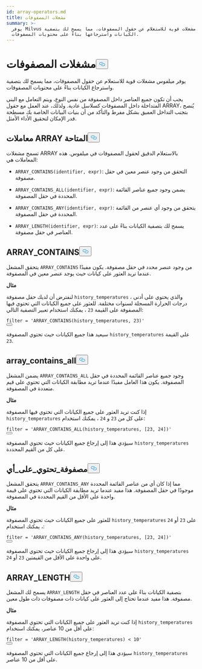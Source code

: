 ```yaml
---
id: array-operators.md
title: مشغلات المصفوفات
summary: >-
  يوفر Milvus مشغلات قوية للاستعلام عن حقول المصفوفات، مما يسمح لك بتصفية
  الكيانات واسترجاعها بناءً على محتويات المصفوفات.
---
```

<h1 id="ARRAY-Operators" class="common-anchor-header">مشغلات المصفوفات<button data-href="#ARRAY-Operators" class="anchor-icon" translate="no">
      <svg translate="no"
        aria-hidden="true"
        focusable="false"
        height="20"
        version="1.1"
        viewBox="0 0 16 16"
        width="16"
      >
        <path
          fill="#0092E4"
          fill-rule="evenodd"
          d="M4 9h1v1H4c-1.5 0-3-1.69-3-3.5S2.55 3 4 3h4c1.45 0 3 1.69 3 3.5 0 1.41-.91 2.72-2 3.25V8.59c.58-.45 1-1.27 1-2.09C10 5.22 8.98 4 8 4H4c-.98 0-2 1.22-2 2.5S3 9 4 9zm9-3h-1v1h1c1 0 2 1.22 2 2.5S13.98 12 13 12H9c-.98 0-2-1.22-2-2.5 0-.83.42-1.64 1-2.09V6.25c-1.09.53-2 1.84-2 3.25C6 11.31 7.55 13 9 13h4c1.45 0 3-1.69 3-3.5S14.5 6 13 6z"
        ></path>
      </svg>
    </button></h1><p>يوفر ميلفوس مشغلات قوية للاستعلام عن حقول المصفوفات، مما يسمح لك بتصفية واسترجاع الكيانات بناءً على محتويات المصفوفات.</p>
<div class="alert note">
<p>يجب أن تكون جميع العناصر داخل المصفوفة من نفس النوع، ويتم التعامل مع البنى المتداخلة داخل المصفوفات كسلاسل عادية. ولذلك، عند العمل مع حقول ARRAY، يُنصح بتجنب التداخل العميق بشكل مفرط والتأكد من أن بنيات البيانات الخاصة بك مسطحة قدر الإمكان لتحقيق الأداء الأمثل.</p>
</div>
<h2 id="Available-ARRAY-Operators" class="common-anchor-header">معاملات ARRAY المتاحة<button data-href="#Available-ARRAY-Operators" class="anchor-icon" translate="no">
      <svg translate="no"
        aria-hidden="true"
        focusable="false"
        height="20"
        version="1.1"
        viewBox="0 0 16 16"
        width="16"
      >
        <path
          fill="#0092E4"
          fill-rule="evenodd"
          d="M4 9h1v1H4c-1.5 0-3-1.69-3-3.5S2.55 3 4 3h4c1.45 0 3 1.69 3 3.5 0 1.41-.91 2.72-2 3.25V8.59c.58-.45 1-1.27 1-2.09C10 5.22 8.98 4 8 4H4c-.98 0-2 1.22-2 2.5S3 9 4 9zm9-3h-1v1h1c1 0 2 1.22 2 2.5S13.98 12 13 12H9c-.98 0-2-1.22-2-2.5 0-.83.42-1.64 1-2.09V6.25c-1.09.53-2 1.84-2 3.25C6 11.31 7.55 13 9 13h4c1.45 0 3-1.69 3-3.5S14.5 6 13 6z"
        ></path>
      </svg>
    </button></h2><p>تسمح مشغلات ARRAY بالاستعلام الدقيق لحقول المصفوفات في ميلفوس. هذه المعاملات هي:</p>
<ul>
<li><p><code translate="no">ARRAY_CONTAINS(identifier, expr)</code>: التحقق من وجود عنصر معين في حقل مصفوفة.</p></li>
<li><p><code translate="no">ARRAY_CONTAINS_ALL(identifier, expr)</code>: يضمن وجود جميع عناصر القائمة المحددة في حقل المصفوفة.</p></li>
<li><p><code translate="no">ARRAY_CONTAINS_ANY(identifier, expr)</code>: يتحقق من وجود أي عنصر من القائمة المحددة في حقل المصفوفة.</p></li>
<li><p><code translate="no">ARRAY_LENGTH(identifier, expr)</code>: يسمح لك بتصفية الكيانات بناءً على عدد العناصر في حقل مصفوفة.</p></li>
</ul>
<h2 id="ARRAYCONTAINS" class="common-anchor-header">ARRAY_CONTAINS<button data-href="#ARRAYCONTAINS" class="anchor-icon" translate="no">
      <svg translate="no"
        aria-hidden="true"
        focusable="false"
        height="20"
        version="1.1"
        viewBox="0 0 16 16"
        width="16"
      >
        <path
          fill="#0092E4"
          fill-rule="evenodd"
          d="M4 9h1v1H4c-1.5 0-3-1.69-3-3.5S2.55 3 4 3h4c1.45 0 3 1.69 3 3.5 0 1.41-.91 2.72-2 3.25V8.59c.58-.45 1-1.27 1-2.09C10 5.22 8.98 4 8 4H4c-.98 0-2 1.22-2 2.5S3 9 4 9zm9-3h-1v1h1c1 0 2 1.22 2 2.5S13.98 12 13 12H9c-.98 0-2-1.22-2-2.5 0-.83.42-1.64 1-2.09V6.25c-1.09.53-2 1.84-2 3.25C6 11.31 7.55 13 9 13h4c1.45 0 3-1.69 3-3.5S14.5 6 13 6z"
        ></path>
      </svg>
    </button></h2><p>يتحقق المشغل <code translate="no">ARRAY_CONTAINS</code> من وجود عنصر محدد في حقل مصفوفة. يكون مفيدًا عندما تريد العثور على كيانات حيث يوجد عنصر معين في المصفوفة.</p>
<p><strong>مثال</strong></p>
<p>لنفترض أن لديك حقل مصفوفة <code translate="no">history_temperatures</code> ، والذي يحتوي على أدنى درجات الحرارة المسجلة لسنوات مختلفة. للعثور على جميع الكيانات التي تحتوي فيها المصفوفة على القيمة <code translate="no">23</code> ، يمكنك استخدام تعبير التصفية التالي:</p>
<pre><code translate="no" class="language-python"><span class="hljs-built_in">filter</span> = <span class="hljs-string">&#x27;ARRAY_CONTAINS(history_temperatures, 23)&#x27;</span>
<button class="copy-code-btn"></button></code></pre>
<p>سيعيد هذا جميع الكيانات حيث تحتوي المصفوفة <code translate="no">history_temperatures</code> على القيمة <code translate="no">23</code>.</p>
<h2 id="ARRAYCONTAINSALL" class="common-anchor-header">array_contains_all<button data-href="#ARRAYCONTAINSALL" class="anchor-icon" translate="no">
      <svg translate="no"
        aria-hidden="true"
        focusable="false"
        height="20"
        version="1.1"
        viewBox="0 0 16 16"
        width="16"
      >
        <path
          fill="#0092E4"
          fill-rule="evenodd"
          d="M4 9h1v1H4c-1.5 0-3-1.69-3-3.5S2.55 3 4 3h4c1.45 0 3 1.69 3 3.5 0 1.41-.91 2.72-2 3.25V8.59c.58-.45 1-1.27 1-2.09C10 5.22 8.98 4 8 4H4c-.98 0-2 1.22-2 2.5S3 9 4 9zm9-3h-1v1h1c1 0 2 1.22 2 2.5S13.98 12 13 12H9c-.98 0-2-1.22-2-2.5 0-.83.42-1.64 1-2.09V6.25c-1.09.53-2 1.84-2 3.25C6 11.31 7.55 13 9 13h4c1.45 0 3-1.69 3-3.5S14.5 6 13 6z"
        ></path>
      </svg>
    </button></h2><p>يضمن المشغل <code translate="no">ARRAY_CONTAINS_ALL</code> وجود جميع عناصر القائمة المحددة في حقل المصفوفة. يكون هذا العامل مفيدًا عندما تريد مطابقة الكيانات التي تحتوي على قيم متعددة في المصفوفة.</p>
<p><strong>مثال</strong></p>
<p>إذا كنت تريد العثور على جميع الكيانات التي تحتوي فيها المصفوفة <code translate="no">history_temperatures</code> على كل من <code translate="no">23</code> و <code translate="no">24</code> ، يمكنك استخدام:</p>
<pre><code translate="no" class="language-python"><span class="hljs-built_in">filter</span> = <span class="hljs-string">&#x27;ARRAY_CONTAINS_ALL(history_temperatures, [23, 24])&#x27;</span>
<button class="copy-code-btn"></button></code></pre>
<p>سيؤدي هذا إلى إرجاع جميع الكيانات حيث تحتوي المصفوفة <code translate="no">history_temperatures</code> على كل من القيم المحددة.</p>
<h2 id="ARRAYCONTAINSANY" class="common-anchor-header">مصفوفة_تحتوي_على_أي<button data-href="#ARRAYCONTAINSANY" class="anchor-icon" translate="no">
      <svg translate="no"
        aria-hidden="true"
        focusable="false"
        height="20"
        version="1.1"
        viewBox="0 0 16 16"
        width="16"
      >
        <path
          fill="#0092E4"
          fill-rule="evenodd"
          d="M4 9h1v1H4c-1.5 0-3-1.69-3-3.5S2.55 3 4 3h4c1.45 0 3 1.69 3 3.5 0 1.41-.91 2.72-2 3.25V8.59c.58-.45 1-1.27 1-2.09C10 5.22 8.98 4 8 4H4c-.98 0-2 1.22-2 2.5S3 9 4 9zm9-3h-1v1h1c1 0 2 1.22 2 2.5S13.98 12 13 12H9c-.98 0-2-1.22-2-2.5 0-.83.42-1.64 1-2.09V6.25c-1.09.53-2 1.84-2 3.25C6 11.31 7.55 13 9 13h4c1.45 0 3-1.69 3-3.5S14.5 6 13 6z"
        ></path>
      </svg>
    </button></h2><p>يتحقق المشغل <code translate="no">ARRAY_CONTAINS_ANY</code> مما إذا كان أي من عناصر القائمة المحددة موجودًا في حقل المصفوفة. هذا مفيد عندما تريد مطابقة الكيانات التي تحتوي على قيمة واحدة على الأقل من القيم المحددة في المصفوفة.</p>
<p><strong>مثال</strong></p>
<p>للعثور على جميع الكيانات حيث تحتوي المصفوفة <code translate="no">history_temperatures</code> على <code translate="no">23</code> أو <code translate="no">24</code> ، يمكنك استخدام:</p>
<pre><code translate="no" class="language-python"><span class="hljs-built_in">filter</span> = <span class="hljs-string">&#x27;ARRAY_CONTAINS_ANY(history_temperatures, [23, 24])&#x27;</span>
<button class="copy-code-btn"></button></code></pre>
<p>سيؤدي هذا إلى إرجاع جميع الكيانات حيث تحتوي المصفوفة <code translate="no">history_temperatures</code> على واحدة على الأقل من القيمتين <code translate="no">23</code> أو <code translate="no">24</code>.</p>
<h2 id="ARRAYLENGTH" class="common-anchor-header">ARRAY_LENGTH<button data-href="#ARRAYLENGTH" class="anchor-icon" translate="no">
      <svg translate="no"
        aria-hidden="true"
        focusable="false"
        height="20"
        version="1.1"
        viewBox="0 0 16 16"
        width="16"
      >
        <path
          fill="#0092E4"
          fill-rule="evenodd"
          d="M4 9h1v1H4c-1.5 0-3-1.69-3-3.5S2.55 3 4 3h4c1.45 0 3 1.69 3 3.5 0 1.41-.91 2.72-2 3.25V8.59c.58-.45 1-1.27 1-2.09C10 5.22 8.98 4 8 4H4c-.98 0-2 1.22-2 2.5S3 9 4 9zm9-3h-1v1h1c1 0 2 1.22 2 2.5S13.98 12 13 12H9c-.98 0-2-1.22-2-2.5 0-.83.42-1.64 1-2.09V6.25c-1.09.53-2 1.84-2 3.25C6 11.31 7.55 13 9 13h4c1.45 0 3-1.69 3-3.5S14.5 6 13 6z"
        ></path>
      </svg>
    </button></h2><p>يسمح لك المشغل <code translate="no">ARRAY_LENGTH</code> بتصفية الكيانات بناءً على عدد العناصر في حقل مصفوفة. هذا مفيد عندما تحتاج إلى العثور على كيانات ذات مصفوفات ذات طول معين.</p>
<p><strong>مثال</strong></p>
<p>إذا كنت تريد العثور على جميع الكيانات التي تحتوي المصفوفة <code translate="no">history_temperatures</code> على أقل من 10 عناصر، يمكنك استخدام:</p>
<pre><code translate="no" class="language-python"><span class="hljs-built_in">filter</span> = <span class="hljs-string">&#x27;ARRAY_LENGTH(history_temperatures) &lt; 10&#x27;</span>
<button class="copy-code-btn"></button></code></pre>
<p>سيؤدي هذا إلى إرجاع جميع الكيانات التي تحتوي المصفوفة <code translate="no">history_temperatures</code> على أقل من 10 عناصر.</p>
